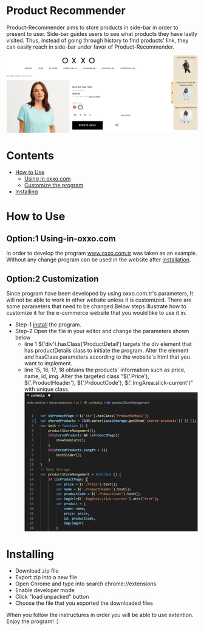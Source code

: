 # Product Recommender
  Product-Recommender aims to store products in side-bar in order to present to user. Side-bar guides users to see what products they have lastly visited. Thus, instead of going through history to find products' link, they can easily reach in side-bar under favor of Product-Recommender.

![](img/sample.png)

# Contents
* [How to Use](https://github.com/ermanduran95/Product-Illustrator/blob/master/README.md#how-to-use)
  * [Using in oxxo.com](https://github.com/ermanduran95/Product-Illustrator/blob/master/README.md#option1-using-in-oxxocom)
  * [Customize the program](https://github.com/ermanduran95/Product-Illustrator/blob/master/README.md#option2-customization)
* [Installing](https://github.com/ermanduran95/Product-Illustrator/blob/master/README.md#Installing)

# How to Use

## Option:1 Using-in-oxxo.com
  In order to develop the program www.oxxo.com.tr was taken as an example. Without any change program can be used in the website after [installation](https://github.com/ermanduran95/Product-Illustrator/blob/master/README.md#Installing).

## Option:2 Customization
  Since program have been developed by using oxxo.com.tr's parameters, It will not be able to work in other website unless it is customized. There are some parameters that need to be changed.Below steps illustrate how to customize it for the e-commerce website that you would like to use it in.
  * Step-1 [install](https://github.com/ermanduran95/Product-Illustrator/blob/master/README.md#Installing) the program.
  * Step-2 Open the file in your editor and change the parameters shown below
    * line 1 $('div').hasClass('ProductDetail') targets the div element that has productDetails class to initiate the program. Alter the element and hasClass parameters according to the website's html that you want to implement.
    * line 15, 16, 17, 18 obtains the products' information such as price, name, id, img. Alter the targeted class "$('.Price'), $('.ProductHeader'), $('.PrdouctCode'), $('.ImgArea.slick-current')" with unique class.
  ![](img/target-element.png)
  
# Installing
* Download zip file
* Export zip into a new file
* Open Chrome and type into search chrome://extensions 
* Enable developer mode
* Click "load unpacked" button
* Choose the file that you exported the downloaded files

When you follow the instructures in order you will be able to use extention. Enjoy the program! :)
